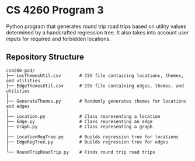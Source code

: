 # CS 4260 Program 3
Python program that generates round trip road trips based on utility values determined by a handcrafted regression tree. It also takes into account user inputs for required and forbidden locations.

## Repository Structure
```
cs4260-pa3/
├── LocThemesUtil.csv       # CSV file containing locations, themes, and utilities
├── EdgeThemesUtil.csv      # CSV file containing edges, themes, and utilities
│
├── GenerateThemes.py       # Randomly generates themes for locations and edges
│
├── Location.py             # Class representing a location
├── Edge.py                 # Class representing an edge
├── Graph.py                # Class representing a graph
│
├── LocationRegTree.py      # Builds regression tree for locations
├── EdgeRegTree.py          # Builds regression tree for edges
│
└── RoundTripRoadTrip.py    # Finds round trip road trips
```
